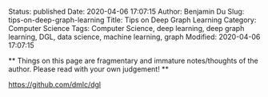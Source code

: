 Status: published
Date: 2020-04-06 17:07:15
Author: Benjamin Du
Slug: tips-on-deep-graph-learning
Title: Tips on Deep Graph Learning
Category: Computer Science
Tags: Computer Science, deep learning, deep graph learning, DGL, data science, machine learning, graph
Modified: 2020-04-06 17:07:15

**
Things on this page are fragmentary and immature notes/thoughts of the author.
Please read with your own judgement!
**


https://github.com/dmlc/dgl